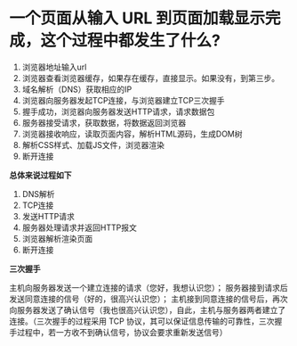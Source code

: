 # 一个页面从输入 URL 到页面加载显示完成，这个过程中都发生了什么?

1. 浏览器地址输入url
2. 浏览器查看浏览器缓存，如果存在缓存，直接显示。如果没有，到第三步。
3. 域名解析（DNS）获取相应的IP
4. 浏览器向服务器发起TCP连接，与浏览器建立TCP三次握手
5. 握手成功，浏览器向服务器发送HTTP请求，请求数据包
6. 服务器接受请求，获取数据，将数据返回浏览器
7. 浏览器接收响应，读取页面内容，解析HTML源码，生成DOM树
8. 解析CSS样式、加载JS文件，浏览器渲染
9. 断开连接



**总体来说过程如下**

1. DNS解析
2. TCP连接
3. 发送HTTP请求
4. 服务器处理请求并返回HTTP报文
5. 浏览器解析渲染页面
6. 断开连接



**三次握手**

主机向服务器发送一个建立连接的请求（您好，我想认识您）；
服务器接到请求后发送同意连接的信号（好的，很高兴认识您）；
主机接到同意连接的信号后，再次向服务器发送了确认信号（我也很高兴认识您），自此，主机与服务器两者建立了连接。（三次握手的过程采用 TCP 协议，其可以保证信息传输的可靠性，三次握手过程中，若一方收不到确认信号，协议会要求重新发送信号）